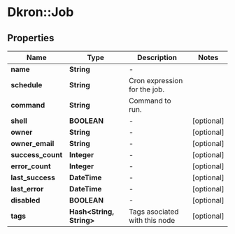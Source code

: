 # Dkron::Job

## Properties
Name | Type | Description | Notes
------------ | ------------- | ------------- | -------------
**name** | **String** | - | 
**schedule** | **String** | Cron expression for the job. | 
**command** | **String** | Command to run. | 
**shell** | **BOOLEAN** | - | [optional] 
**owner** | **String** | - | [optional] 
**owner_email** | **String** | - | [optional] 
**success_count** | **Integer** | - | [optional] 
**error_count** | **Integer** | - | [optional] 
**last_success** | **DateTime** | - | [optional] 
**last_error** | **DateTime** | - | [optional] 
**disabled** | **BOOLEAN** | - | [optional] 
**tags** | **Hash&lt;String, String&gt;** | Tags asociated with this node | [optional] 


